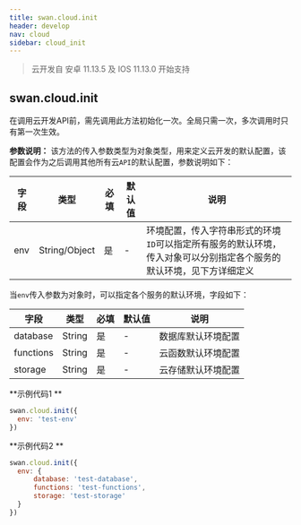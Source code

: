 ```yaml
---
title: swan.cloud.init
header: develop
nav: cloud
sidebar: cloud_init
---
```


> 云开发自 安卓 11.13.5 及 IOS 11.13.0 开始支持

## swan.cloud.init

在调用云开发API前，需先调用此方法初始化一次。全局只需一次，多次调用时只有第一次生效。

**参数说明：**
该方法的传入参数类型为对象类型，用来定义云开发的默认配置，该配置会作为之后调用其他所有云`API`的默认配置，参数说明如下：

|字段|类型|必填|默认值|说明|
|---|---|---|---|---|
|env|String/Object|是|-|环境配置，传入字符串形式的环境`ID`可以指定所有服务的默认环境，传入对象可以分别指定各个服务的默认环境，见下方详细定义|

当`env`传入参数为对象时，可以指定各个服务的默认环境，字段如下：

|字段|类型|必填|默认值|说明|
|---|---|---|---|---|
|database|String|是|-|数据库默认环境配置|
|functions|String|是|-|云函数默认环境配置|
|storage|String|是|-|云存储默认环境配置|

**示例代码1 **
```js
swan.cloud.init({
  env: 'test-env'
})
```

**示例代码2 **
```js
swan.cloud.init({
  env: {
      database: 'test-database',
      functions: 'test-functions',
      storage: 'test-storage'
  }
})
```
